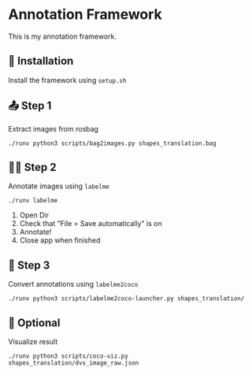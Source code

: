 # Annotation Framework
This is my annotation framework.

## 🧩 Installation
Install the framework using `setup.sh`

## 📤 Step 1
Extract images from rosbag

```
./runv python3 scripts/bag2images.py shapes_translation.bag
```

## ✍🏽 Step 2
Annotate images using `labelme`

```
./runv labelme
```

1. Open Dir
2. Check that "File > Save automatically" is on
3. Annotate!
4. Close app when finished

## 🔁 Step 3
Convert annotations using `labelme2coco`

```
./runv python3 scripts/labelme2coco-launcher.py shapes_translation/
```

## 👀 Optional
Visualize result

```
./runv python3 scripts/coco-viz.py shapes_translation/dvs_image_raw.json
```

